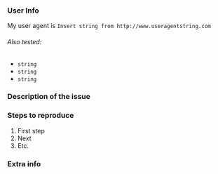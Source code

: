 <!--
Thank you for contributing!
Before creating, please make sure there are no duplicate issues already.
(by the way, you can contribute to this template as well, as it is unfinished.)
-->
### User Info
My user agent is `Insert string from http://www.useragentstring.com`
<!-- If you tested other browsers, insert a bulleted list below: -->
###### Also tested:
* `string`
* `string`
* `string`

### Description of the issue
<!-- Describe issue here -->

### Steps to reproduce
1. First step
2. Next
3. Etc.

### Extra info
<!-- Additional information
Say None for none. -->
